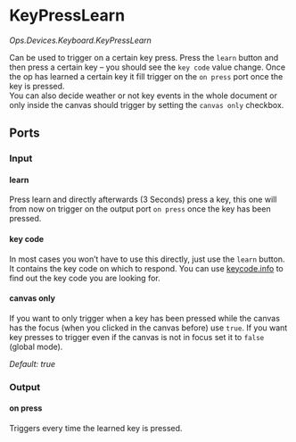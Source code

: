 # KeyPressLearn

*Ops.Devices.Keyboard.KeyPressLearn*  

Can be used to trigger on a certain key press. Press the `learn` button and then press a certain key – you should see the `key code` value change.
Once the op has learned a certain key it fill trigger on the `on press` port once the key is pressed.  
You can also decide weather or not key events in the whole document or only inside the canvas should trigger by setting the `canvas only` checkbox.

## Ports

### Input

#### learn

Press learn and directly afterwards (3 Seconds) press a key, this one will from now on trigger on the output port `on press` once the key has been pressed.

#### key code

In most cases you won’t have to use this directly, just use the `learn` button. It contains the key code on which to respond. You can use [keycode.info](http://keycode.info/) to find out the key code you are looking for.

#### canvas only

If you want to only trigger when a key has been pressed while the canvas has the focus (when you clicked in the canvas before) use `true`. If you want key presses to trigger even if the canvas is not in focus set it to `false` (global mode).

*Default: true*  

### Output

#### on press

Triggers every time the learned key is pressed.